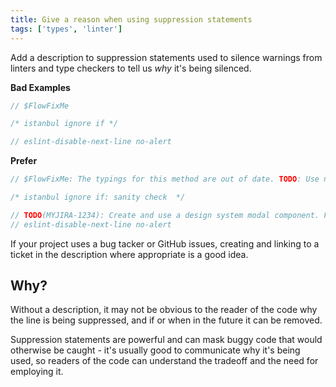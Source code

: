 ```yaml
---
title: Give a reason when using suppression statements
tags: ['types', 'linter']
---
```


Add a description to suppression statements used to silence warnings from linters
and type checkers to tell us _why_ it's being silenced.

**Bad Examples**

```js
// $FlowFixMe
```

```js
/* istanbul ignore if */
```

```js
// eslint-disable-next-line no-alert
```

**Prefer**

```js
// $FlowFixMe: The typings for this method are out of date. TODO: Use new version when released (MYJIRA-1234)
```

```js
/* istanbul ignore if: sanity check  */
```

```js
// TODO(MYJIRA-1234): Create and use a design system modal component. For now, we're using alert :(
// eslint-disable-next-line no-alert
```

If your project uses a bug tacker or GitHub issues, creating and linking to a
ticket in the description where appropriate is a good idea.

## Why?

Without a description, it may not be obvious to the reader of the code why the
line is being suppressed, and if or when in the future it can be removed.

Suppression statements are powerful and can mask buggy code that would otherwise
be caught - it's usually good to communicate why it's being used, so readers of
the code can understand the tradeoff and the need for employing it.
